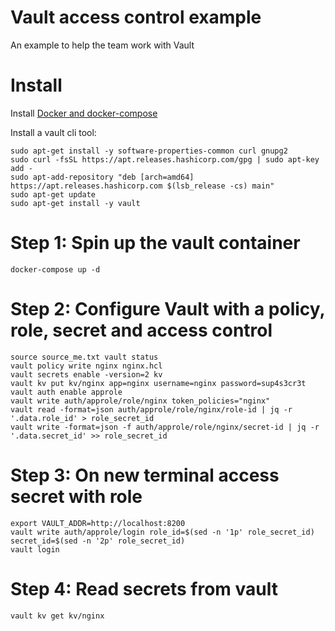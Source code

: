 # Vault access control example

An example to help the team work with Vault

# Install

Install [Docker and docker-compose](https://docs.docker.com/compose/install/)

Install a vault cli tool:
```
sudo apt-get install -y software-properties-common curl gnupg2
sudo curl -fsSL https://apt.releases.hashicorp.com/gpg | sudo apt-key add -
sudo apt-add-repository "deb [arch=amd64] https://apt.releases.hashicorp.com $(lsb_release -cs) main"
sudo apt-get update 
sudo apt-get install -y vault
```

# Step 1: Spin up the vault container
```
docker-compose up -d
```
# Step 2: Configure Vault with a policy, role, secret and access control
```
source source_me.txt vault status
vault policy write nginx nginx.hcl
vault secrets enable -version=2 kv
vault kv put kv/nginx app=nginx username=nginx password=sup4s3cr3t
vault auth enable approle
vault write auth/approle/role/nginx token_policies="nginx"
vault read -format=json auth/approle/role/nginx/role-id | jq -r '.data.role_id' > role_secret_id
vault write -format=json -f auth/approle/role/nginx/secret-id | jq -r '.data.secret_id' >> role_secret_id
```

# Step 3: On new terminal access secret with role
```
export VAULT_ADDR=http://localhost:8200
vault write auth/approle/login role_id=$(sed -n '1p' role_secret_id) secret_id=$(sed -n '2p' role_secret_id)
vault login
```

# Step 4: Read secrets from vault
```
vault kv get kv/nginx
```
